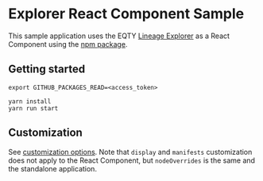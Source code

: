 # Explorer React Component Sample

This sample application uses the EQTY [Lineage Explorer](https://explorer.eqtylab.io) as a React Component using the [npm package](https://github.com/eqtylab/integrity-monorepo/pkgs/npm/explorer).

## Getting started

```
export GITHUB_PACKAGES_READ=<access_token>

yarn install
yarn run start
```

## Customization

See [customization options](https://docs.eqtylab.io/docs/lineage-explorer-customizations/). Note that `display` and `manifests` customization does not apply to the React Component, but `nodeOverrides` is the same and the standalone application.
